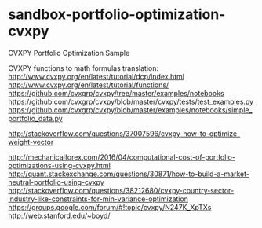 # sandbox-portfolio-optimization-cvxpy
CVXPY Portfolio Optimization Sample 


CVXPY functions to math formulas translation:
http://www.cvxpy.org/en/latest/tutorial/dcp/index.html
http://www.cvxpy.org/en/latest/tutorial/functions/
https://github.com/cvxgrp/cvxpy/tree/master/examples/notebooks
https://github.com/cvxgrp/cvxpy/blob/master/cvxpy/tests/test_examples.py
https://github.com/cvxgrp/cvxpy/blob/master/examples/notebooks/simple_portfolio_data.py
    
http://stackoverflow.com/questions/37007596/cvxpy-how-to-optimize-weight-vector

http://mechanicalforex.com/2016/04/computational-cost-of-portfolio-optimizations-using-cvxpy.html
http://quant.stackexchange.com/questions/30871/how-to-build-a-market-neutral-portfolio-using-cvxpy
http://stackoverflow.com/questions/38212680/cvxpy-country-sector-industry-like-constraints-for-min-variance-optimization
https://groups.google.com/forum/#!topic/cvxpy/N247K_XpTXs
http://web.stanford.edu/~boyd/

    
